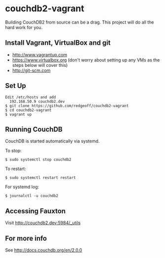 # couchdb2-vagrant

Building CouchDB2 from source can be a drag. This project will do all the hard work for you.


Install Vagrant, VirtualBox and git
---
* http://www.vagrantup.com
* https://www.virtualbox.org (don't worry about setting up any VMs as the steps below will cover this)
* http://git-scm.com


Set Up
---

    Edit /etc/hosts and add
      192.168.50.9 couchdb2.dev
    $ git clone https://github.com/redgeoff/couchdb2-vagrant
    $ cd couchdb2-vagrant
    $ vagrant up


Running CouchDB
---

CouchDB is started automatically via systemd.

To stop:

    $ sudo systemctl stop couchdb2

To restart:

    $ sudo systemctl restart restart

For systemd log:

    $ journalctl -u couchdb2


Accessing Fauxton
---

Visit http://couchdb2.dev:5984/_utils


For more info
---

See http://docs.couchdb.org/en/2.0.0
